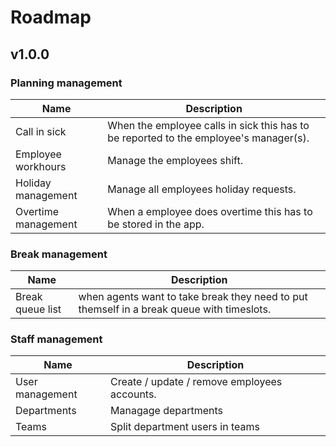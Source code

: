 # Roadmap

## v1.0.0

### Planning management
| Name | Description          |
| -------------   | ----------- |
| Call in sick  | When the employee calls in sick this has to be reported to the employee's manager(s).| 
| Employee workhours  | Manage the employees shift.| 
| Holiday management  | Manage all employees holiday requests.|
| Overtime management | When a employee does overtime this has to be stored in the app.|

### Break management
| Name | Description          |
| -------------   | ----------- |
| Break queue list  | when agents want to take break they need to put themself in a break queue with timeslots.|



### Staff management
| Name | Description          |
| -------------   | ----------- |
| User management | Create / update / remove employees accounts.|
| Departments     | Managage departments    |
| Teams           | Split department users in teams    |

